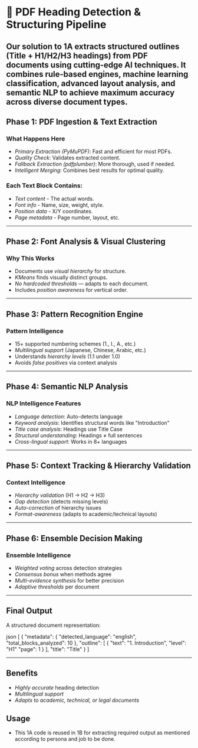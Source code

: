 # 📄 PDF Heading Detection & Structuring Pipeline

Our solution to 1A extracts structured outlines (Title + H1/H2/H3 headings) from PDF documents using cutting-edge AI techniques. It combines rule-based engines, machine learning classification, advanced layout analysis, and semantic NLP to achieve maximum accuracy across diverse document types.
---

##  Phase 1: PDF Ingestion & Text Extraction
###  What Happens Here

* *Primary Extraction (PyMuPDF)*: Fast and efficient for most PDFs.
* *Quality Check*: Validates extracted content.
* *Fallback Extraction (pdfplumber)*: More thorough, used if needed.
* *Intelligent Merging*: Combines best results for optimal quality.

###  Each Text Block Contains:

*  *Text content* - The actual words.
*  *Font info* - Name, size, weight, style.
*  *Position data* - X/Y coordinates.
*  *Page metadata* - Page number, layout, etc.

---

##  Phase 2: Font Analysis & Visual Clustering
###  Why This Works

* Documents use *visual hierarchy* for structure.
* *KMeans* finds visually distinct groups.
* *No hardcoded thresholds* — adapts to each document.
* Includes *position awareness* for vertical order.

---

##  Phase 3: Pattern Recognition Engine
###  Pattern Intelligence

* 15+ supported numbering schemes (1., I., A., etc.)
* *Multilingual support* (Japanese, Chinese, Arabic, etc.)
* Understands *hierarchy levels* (1.1 under 1.0)
* Avoids *false positives* via context analysis

---

##  Phase 4: Semantic NLP Analysis
###  NLP Intelligence Features

*  *Language detection*: Auto-detects language
*  *Keyword analysis*: Identifies structural words like "Introduction"
*  *Title case analysis*: Headings use Title Case
*  *Structural understanding*: Headings ≠ full sentences
*  *Cross-lingual support*: Works in 8+ languages

---

##  Phase 5: Context Tracking & Hierarchy Validation
###  Context Intelligence

*  *Hierarchy validation* (H1 → H2 → H3)
*  *Gap detection* (detects missing levels)
*  *Auto-correction* of hierarchy issues
*  *Format-awareness* (adapts to academic/technical layouts)

---

##  Phase 6: Ensemble Decision Making
###  Ensemble Intelligence

*  *Weighted voting* across detection strategies
*  *Consensus bonus* when methods agree
*  *Multi-evidence synthesis* for better precision
*  *Adaptive thresholds* per document

---

##  Final Output

A structured document representation:

json
[
  {
    "metadata": {
      "detected_language": "english",
      "total_blocks_analyzed": 10
    },
    "outline": [
      {
        "text": "1. Introduction",
        "level": "H1"
        "page": 1
      }
    ],
    "title": "Title"
  }
]


---

##  Benefits

*  *Highly accurate* heading detection
*  *Multilingual support*
*  *Adapts to academic, technical, or legal documents*

## Usage

* This 1A code is reused in 1B for extracting required output as mentioned according to persona and job to be done.